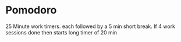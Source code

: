 # Pomodoro
25 Minute work timers.
each followed by a 5 min short break.
If 4 work sessions done then starts long timer of 20 min
